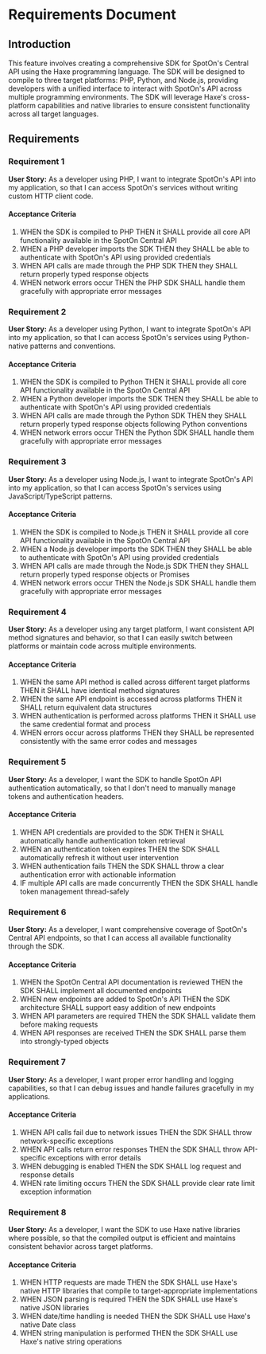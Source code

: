 # Requirements Document

## Introduction

This feature involves creating a comprehensive SDK for SpotOn's Central API using the Haxe programming language. The SDK will be designed to compile to three target platforms: PHP, Python, and Node.js, providing developers with a unified interface to interact with SpotOn's API across multiple programming environments. The SDK will leverage Haxe's cross-platform capabilities and native libraries to ensure consistent functionality across all target languages.

## Requirements

### Requirement 1

**User Story:** As a developer using PHP, I want to integrate SpotOn's API into my application, so that I can access SpotOn's services without writing custom HTTP client code.

#### Acceptance Criteria

1. WHEN the SDK is compiled to PHP THEN it SHALL provide all core API functionality available in the SpotOn Central API
2. WHEN a PHP developer imports the SDK THEN they SHALL be able to authenticate with SpotOn's API using provided credentials
3. WHEN API calls are made through the PHP SDK THEN they SHALL return properly typed response objects
4. WHEN network errors occur THEN the PHP SDK SHALL handle them gracefully with appropriate error messages

### Requirement 2

**User Story:** As a developer using Python, I want to integrate SpotOn's API into my application, so that I can access SpotOn's services using Python-native patterns and conventions.

#### Acceptance Criteria

1. WHEN the SDK is compiled to Python THEN it SHALL provide all core API functionality available in the SpotOn Central API
2. WHEN a Python developer imports the SDK THEN they SHALL be able to authenticate with SpotOn's API using provided credentials
3. WHEN API calls are made through the Python SDK THEN they SHALL return properly typed response objects following Python conventions
4. WHEN network errors occur THEN the Python SDK SHALL handle them gracefully with appropriate error messages

### Requirement 3

**User Story:** As a developer using Node.js, I want to integrate SpotOn's API into my application, so that I can access SpotOn's services using JavaScript/TypeScript patterns.

#### Acceptance Criteria

1. WHEN the SDK is compiled to Node.js THEN it SHALL provide all core API functionality available in the SpotOn Central API
2. WHEN a Node.js developer imports the SDK THEN they SHALL be able to authenticate with SpotOn's API using provided credentials
3. WHEN API calls are made through the Node.js SDK THEN they SHALL return properly typed response objects or Promises
4. WHEN network errors occur THEN the Node.js SDK SHALL handle them gracefully with appropriate error messages

### Requirement 4

**User Story:** As a developer using any target platform, I want consistent API method signatures and behavior, so that I can easily switch between platforms or maintain code across multiple environments.

#### Acceptance Criteria

1. WHEN the same API method is called across different target platforms THEN it SHALL have identical method signatures
2. WHEN the same API endpoint is accessed across platforms THEN it SHALL return equivalent data structures
3. WHEN authentication is performed across platforms THEN it SHALL use the same credential format and process
4. WHEN errors occur across platforms THEN they SHALL be represented consistently with the same error codes and messages

### Requirement 5

**User Story:** As a developer, I want the SDK to handle SpotOn API authentication automatically, so that I don't need to manually manage tokens and authentication headers.

#### Acceptance Criteria

1. WHEN API credentials are provided to the SDK THEN it SHALL automatically handle authentication token retrieval
2. WHEN an authentication token expires THEN the SDK SHALL automatically refresh it without user intervention
3. WHEN authentication fails THEN the SDK SHALL throw a clear authentication error with actionable information
4. IF multiple API calls are made concurrently THEN the SDK SHALL handle token management thread-safely

### Requirement 6

**User Story:** As a developer, I want comprehensive coverage of SpotOn's Central API endpoints, so that I can access all available functionality through the SDK.

#### Acceptance Criteria

1. WHEN the SpotOn Central API documentation is reviewed THEN the SDK SHALL implement all documented endpoints
2. WHEN new endpoints are added to SpotOn's API THEN the SDK architecture SHALL support easy addition of new endpoints
3. WHEN API parameters are required THEN the SDK SHALL validate them before making requests
4. WHEN API responses are received THEN the SDK SHALL parse them into strongly-typed objects

### Requirement 7

**User Story:** As a developer, I want proper error handling and logging capabilities, so that I can debug issues and handle failures gracefully in my applications.

#### Acceptance Criteria

1. WHEN API calls fail due to network issues THEN the SDK SHALL throw network-specific exceptions
2. WHEN API calls return error responses THEN the SDK SHALL throw API-specific exceptions with error details
3. WHEN debugging is enabled THEN the SDK SHALL log request and response details
4. WHEN rate limiting occurs THEN the SDK SHALL provide clear rate limit exception information

### Requirement 8

**User Story:** As a developer, I want the SDK to use Haxe native libraries where possible, so that the compiled output is efficient and maintains consistent behavior across target platforms.

#### Acceptance Criteria

1. WHEN HTTP requests are made THEN the SDK SHALL use Haxe's native HTTP libraries that compile to target-appropriate implementations
2. WHEN JSON parsing is required THEN the SDK SHALL use Haxe's native JSON libraries
3. WHEN date/time handling is needed THEN the SDK SHALL use Haxe's native Date class
4. WHEN string manipulation is performed THEN the SDK SHALL use Haxe's native string operations